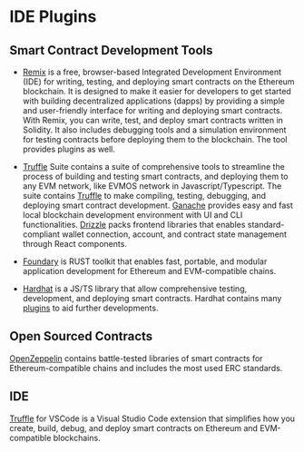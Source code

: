 #   IDE Plugins

## Smart Contract Development Tools

  * [Remix](https://remix.ethereum.org/#lang=en&optimize=false&runs=200&evmVersion=null&version=soljson-v0.8.18+commit.87f61d96.js) is a free, browser-based Integrated Development Environment (IDE) for writing, testing, and deploying smart contracts on the Ethereum blockchain. It is designed to make it easier for developers to get started with building decentralized applications (dapps) by providing a simple and user-friendly interface for writing and deploying smart contracts. With Remix, you can write, test, and deploy smart contracts written in Solidity. It also includes debugging tools and a simulation environment for testing contracts before deploying them to the blockchain. The tool provides plugins as well.
    
  * [Truffle](https://trufflesuite.com/docs/) Suite contains a suite of comprehensive tools to streamline the process of building and testing smart contracts, and deploying them to any EVM network, like EVMOS network in Javascript/Typescript. The suite contains [Truffle](https://trufflesuite.com/docs/truffle/) to make compiling, testing, debugging, and deploying smart contract development. [Ganache](https://trufflesuite.com/docs/ganache/) provides easy and fast local blockchain development environment with UI and CLI functionalities. [Drizzle](https://trufflesuite.com/docs/drizzle/) packs frontend libraries that enables standard-compliant wallet connection, account, and contract state management through React components.
    
  * [Foundary](https://getfoundry.sh/) is RUST toolkit that enables fast, portable, and modular application development for Ethereum and EVM-compatible chains.
    
  * [Hardhat](https://hardhat.org/) is a JS/TS library that allow comprehensive testing, development, and deploying smart contracts. Hardhat contains many [plugins](https://hardhat.org/hardhat-runner/plugins) to aid further developments.

##  Open Sourced Contracts

[OpenZeppelin](https://www.openzeppelin.com/contracts) contains battle-tested libraries of smart contracts for Ethereum-compatible chains and includes the most used ERC standards.

##  IDE

[Truffle](https://trufflesuite.com/docs/vscode-ext/) for VSCode is a Visual Studio Code extension that simplifies how you create, build, debug, and deploy smart contracts on Ethereum and EVM-compatible blockchains.